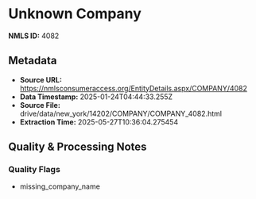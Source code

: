 # Unknown Company

**NMLS ID:** 4082

## Metadata
- **Source URL:** https://nmlsconsumeraccess.org/EntityDetails.aspx/COMPANY/4082
- **Data Timestamp:** 2025-01-24T04:44:33.255Z
- **Source File:** drive/data/new_york/14202/COMPANY/COMPANY_4082.html
- **Extraction Time:** 2025-05-27T10:36:04.275454

## Quality & Processing Notes
### Quality Flags
- missing_company_name
